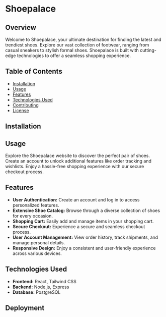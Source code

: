 # Shoepalace

## Overview

Welcome to Shoepalace, your ultimate destination for finding the latest and trendiest shoes. Explore our vast collection of footwear, ranging from casual sneakers to stylish formal shoes. Shoepalace is built with cutting-edge technologies to offer a seamless shopping experience.

## Table of Contents

- [Installation](#installation)
- [Usage](#usage)
- [Features](#features)
- [Technologies Used](#technologies-used)
- [Contributing](#contributing)
- [License](#license)

## Installation

## Usage

Explore the Shoepalace website to discover the perfect pair of shoes. Create an account to unlock additional features like order tracking and wishlists. Enjoy a hassle-free shopping experience with our secure checkout process.

## Features

- **User Authentication:** Create an account and log in to access personalized features.
- **Extensive Shoe Catalog:** Browse through a diverse collection of shoes for every occasion.
- **Shopping Cart:** Easily add and manage items in your shopping cart.
- **Secure Checkout:** Experience a secure and seamless checkout process.
- **User Account Management:** View order history, track shipments, and manage personal details.
- **Responsive Design:** Enjoy a consistent and user-friendly experience across various devices.

## Technologies Used

- **Frontend:** React, Tailwind CSS
- **Backend:** Node.js, Express
- **Database:** PostgreSQL

## Deployment

